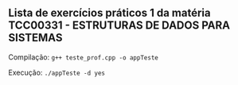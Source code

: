 ## Lista de exercícios práticos 1 da matéria TCC00331 - ESTRUTURAS DE DADOS PARA SISTEMAS

Compilação: `g++ teste_prof.cpp -o appTeste`

Execução: `./appTeste -d yes`
